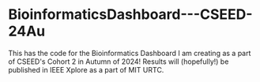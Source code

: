 # BioinformaticsDashboard---CSEED-24Au
This has the code for the Bioinformatics Dashboard I am creating as a part of CSEED's Cohort 2 in Autumn of 2024!
Results will (hopefully!) be published in IEEE Xplore as a part of MIT URTC.
